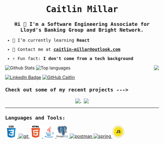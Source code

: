 <samp>
<h1 align="center">Caitlin Millar</h1>
<h3 align="center">Hi 👋 I'm a Software Engineering Associate for Lloyd's Banking Group and Bright Network.</h3>

- 🌱 I’m currently learning **React**

- 📩 Contact me at **caitlin-millar@outlook.com**

- ⚡ Fun fact: **I don't come from a tech background**
</samp>
<img align="right" src="https://media.giphy.com/media/du3J3cXyzhj75IOgvA/giphy.gif" />

![Github Stats](https://github-readme-stats.vercel.app/api?username=caitlinmillar&show_icons=true&theme=tokyonight#gh-light-mode-only&title=true&hide_border=true&show_icons=true&include_all_commits=true&count_private=true&line_height=21&text_color=000&icon_color=000&bg_color=0,ea6161,ffc64d,fffc4d,52fa5a&theme=graywhite")
![Top languages](https://github-readme-stats.vercel.app/api/top-langs/?username=caitlinmillar&show_icons=true&include_all_commits=true&count_private=true&line_height=21&theme=synthwave) 

<a href="https://www.linkedin.com/in/caitlin-millar-284023141/"><img src="https://img.shields.io/badge/-@caitlin-0077B5?style=flat-square&amp;labelColor=0077B5&amp;logo=LinkedIn&amp;link=https://www.linkedin.com/in/caitlin-millar/" alt="LinkedIn Badge"></a> 
[![GitHub Caitlin](https://img.shields.io/github/followers/caitlinmillar?label=follow&style=social)](https://github.com/caitlinmillar)
<p align="left">
</p>
<samp><h3>Check out some of my recent projects ---> </h3></samp>
<p align="center">

<a href="https://github.com/caitlinmillar/CapStone-BackEnd">
<img width='49%' align="center"src="https://github-readme-stats.vercel.app/api/pin/?username=caitlinmillar&repo=CapStone-BackEnd&border_color=02D892&bg_color=0D1117&title_color=C9D1D9&text_color=8B949E&icon_color=02D892" />
</a>
<span>&nbsp;</span>
<a href="https://github.com/caitlinmillar/7.3_CarDealership_Functions">
<img width='49%' align="center"src="https://github-readme-stats.vercel.app/api/pin/?username=caitlinmillar&repo=7.3_CarDealership_Functions&border_color=02D892&bg_color=0D1117&title_color=C9D1D9&text_color=8B949E&icon_color=02D892" />
</a>
</p>
<hr></hr>
<samp><h3 align="left">Languages and Tools:</h3></samp>
<p align="left"> <a href="https://www.w3schools.com/css/" target="_blank" rel="noreferrer"> <img src="https://raw.githubusercontent.com/devicons/devicon/master/icons/css3/css3-original-wordmark.svg" alt="css3" width="40" height="40"/> </a> <a href="https://git-scm.com/" target="_blank" rel="noreferrer"> <img src="https://www.vectorlogo.zone/logos/git-scm/git-scm-icon.svg" alt="git" width="40" height="40"/> </a> <a href="https://www.w3.org/html/" target="_blank" rel="noreferrer"> <img src="https://raw.githubusercontent.com/devicons/devicon/master/icons/html5/html5-original-wordmark.svg" alt="html5" width="40" height="40"/> </a> <a href="https://www.java.com" target="_blank" rel="noreferrer"> <img src="https://raw.githubusercontent.com/devicons/devicon/master/icons/java/java-original.svg" alt="java" width="40" height="40"/> </a> <a href="https://www.postgresql.org" target="_blank" rel="noreferrer"> <img src="https://raw.githubusercontent.com/devicons/devicon/master/icons/postgresql/postgresql-original-wordmark.svg" alt="postgresql" width="40" height="40"/> </a> <a href="https://postman.com" target="_blank" rel="noreferrer"> <img src="https://www.vectorlogo.zone/logos/getpostman/getpostman-icon.svg" alt="postman" width="40" height="40"/> </a> <a href="https://spring.io/" target="_blank" rel="noreferrer"> <img src="https://www.vectorlogo.zone/logos/springio/springio-icon.svg" alt="spring" width="40" height="40"/> 
<img width="40" src="https://github.com/Pedro-Murilo/icons-for-readme/blob/main/.github/js-icon.svg" alt="Javascript Icon" /> 
</a> </p>

